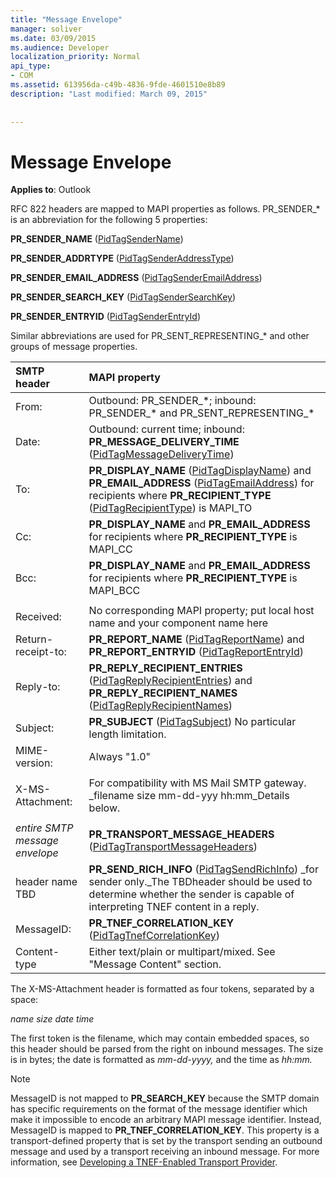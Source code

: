 ```yaml
---
title: "Message Envelope"
manager: soliver
ms.date: 03/09/2015
ms.audience: Developer
localization_priority: Normal
api_type:
- COM
ms.assetid: 613956da-c49b-4836-9fde-4601510e8b89
description: "Last modified: March 09, 2015"
 
 
---
```


# Message Envelope

  
  
**Applies to**: Outlook 
  
RFC 822 headers are mapped to MAPI properties as follows. PR_SENDER_\* is an abbreviation for the following 5 properties:
  
 **PR_SENDER_NAME** ([PidTagSenderName](pidtagsendername-canonical-property.md))
  
 **PR_SENDER_ADDRTYPE** ([PidTagSenderAddressType](pidtagsenderaddresstype-canonical-property.md))
  
 **PR_SENDER_EMAIL_ADDRESS** ([PidTagSenderEmailAddress](pidtagsenderemailaddress-canonical-property.md))
  
 **PR_SENDER_SEARCH_KEY** ([PidTagSenderSearchKey](pidtagsendersearchkey-canonical-property.md))
  
 **PR_SENDER_ENTRYID** ([PidTagSenderEntryId](pidtagsenderentryid-canonical-property.md))
  
Similar abbreviations are used for PR_SENT_REPRESENTING_\* and other groups of message properties.
  
|**SMTP header**|**MAPI property**|
|:-----|:-----|
|From:  <br/> |Outbound: PR_SENDER_\*; inbound: PR_SENDER_\* and PR_SENT_REPRESENTING_\*  <br/> |
|Date:  <br/> |Outbound: current time; inbound: **PR_MESSAGE_DELIVERY_TIME** ([PidTagMessageDeliveryTime](pidtagmessagedeliverytime-canonical-property.md))  <br/> |
|To:  <br/> |**PR_DISPLAY_NAME** ([PidTagDisplayName](pidtagdisplayname-canonical-property.md)) and **PR_EMAIL_ADDRESS** ([PidTagEmailAddress](pidtagemailaddress-canonical-property.md)) for recipients where **PR_RECIPIENT_TYPE** ([PidTagRecipientType](pidtagrecipienttype-canonical-property.md)) is MAPI_TO  <br/> |
|Cc:  <br/> |**PR_DISPLAY_NAME** and **PR_EMAIL_ADDRESS** for recipients where **PR_RECIPIENT_TYPE** is MAPI_CC  <br/> |
|Bcc:  <br/> |**PR_DISPLAY_NAME** and **PR_EMAIL_ADDRESS** for recipients where **PR_RECIPIENT_TYPE** is MAPI_BCC  <br/> |
|||
|Received:  <br/> |No corresponding MAPI property; put local host name and your component name here  <br/> |
|Return-receipt-to:  <br/> |**PR_REPORT_NAME** ([PidTagReportName](pidtagreportname-canonical-property.md)) and **PR_REPORT_ENTRYID** ([PidTagReportEntryId](pidtagreportentryid-canonical-property.md))  <br/> |
|Reply-to:  <br/> |**PR_REPLY_RECIPIENT_ENTRIES** ([PidTagReplyRecipientEntries](pidtagreplyrecipiententries-canonical-property.md)) and **PR_REPLY_RECIPIENT_NAMES** ([PidTagReplyRecipientNames](pidtagreplyrecipientnames-canonical-property.md))  <br/> |
|Subject:  <br/> |**PR_SUBJECT** ([PidTagSubject](pidtagsubject-canonical-property.md)) No particular length limitation.  <br/> |
|MIME-version:  <br/> |Always "1.0"  <br/> |
|||
|X-MS-Attachment:  <br/> |For compatibility with MS Mail SMTP gateway. _filename size mm-dd-yyy hh:mm_Details below.  <br/> |
|||
| _entire SMTP message envelope_ <br/> |**PR_TRANSPORT_MESSAGE_HEADERS** ([PidTagTransportMessageHeaders](pidtagtransportmessageheaders-canonical-property.md))  <br/> |
|header name TBD  <br/> |**PR_SEND_RICH_INFO** ([PidTagSendRichInfo](pidtagsendrichinfo-canonical-property.md)) _for sender only._The TBDheader should be used to determine whether the sender is capable of interpreting TNEF content in a reply.  <br/> |
|MessageID:  <br/> |**PR_TNEF_CORRELATION_KEY** ([PidTagTnefCorrelationKey](pidtagtnefcorrelationkey-canonical-property.md))  <br/> |
|Content-type  <br/> |Either text/plain or multipart/mixed. See "Message Content" section.  <br/> |
   
The X-MS-Attachment header is formatted as four tokens, separated by a space:
  
 _name size date time_
  
The first token is the filename, which may contain embedded spaces, so this header should be parsed from the right on inbound messages. The size is in bytes; the date is formatted as  _mm-dd-yyyy,_ and the time as  _hh:mm._
  
> [!NOTE]
> MessageID is not mapped to **PR_SEARCH_KEY** because the SMTP domain has specific requirements on the format of the message identifier which make it impossible to encode an arbitrary MAPI message identifier. Instead, MessageID is mapped to **PR_TNEF_CORRELATION_KEY**. This property is a transport-defined property that is set by the transport sending an outbound message and used by a transport receiving an inbound message. For more information, see [Developing a TNEF-Enabled Transport Provider](developing-a-tnef-enabled-transport-provider.md). 
  

